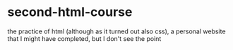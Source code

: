 # second-html-course
the practice of html (although as it turned out also css), a personal website that I might have completed, but I don't see the point
